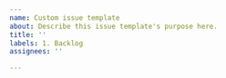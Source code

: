 ```yaml
---
name: Custom issue template
about: Describe this issue template's purpose here.
title: ''
labels: 1. Backlog
assignees: ''

---
```



